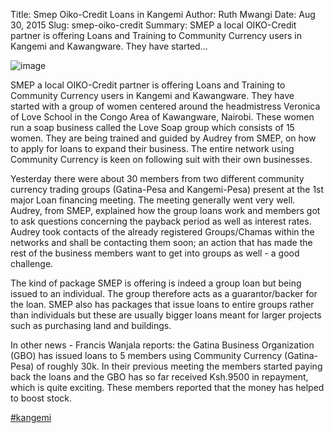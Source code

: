 Title: Smep Oiko-Credit Loans in Kangemi
Author: Ruth Mwangi
Date: Aug 30, 2015
Slug: smep-oiko-credit
Summary: SMEP a local OIKO-Credit partner is offering Loans and Training to Community Currency users in Kangemi and Kawangware. They have started...

![image](images/blog/smep-oiko-credit1.webp)

SMEP a local OIKO-Credit partner is offering Loans and Training to
Community Currency users in Kangemi and Kawangware. They have started
with a group of women centered around the headmistress Veronica of Love
School in the Congo Area of Kawangware, Nairobi. These women run a soap
business called the Love Soap group which consists of 15 women. They are
being trained and guided by Audrey from SMEP, on how to apply for loans
to expand their business. The entire network using Community Currency is
keen on following suit with their own businesses.

Yesterday there were about 30 members from two different community
currency trading groups (Gatina-Pesa and Kangemi-Pesa) present at the
1st major Loan financing meeting. The meeting generally went very well.
Audrey, from SMEP, explained how the group loans work and members got to
ask questions concerning the payback period as well as interest rates.
Audrey took contacts of the already registered Groups/Chamas within the
networks and shall be contacting them soon; an action that has made the
rest of the business members want to get into groups as well - a good
challenge.

The kind of package SMEP is offering is indeed a group loan but being
issued to an individual. The group therefore acts as a guarantor/backer
for the loan. SMEP also has packages that issue loans to entire groups
rather than individuals but these are usually bigger loans meant for
larger projects such as purchasing land and buildings.

In other news - Francis Wanjala reports: the Gatina Business
Organization (GBO) has issued loans to 5 members using Community
Currency (Gatina-Pesa) of roughly 30k. In their previous meeting the
members started paying back the loans and the GBO has so far received
Ksh.9500 in repayment, which is quite exciting. These members reported
that the money has helped to boost stock.

[#kangemi](https://www.grassrootseconomics.org/blog/hashtags/kangemi)
